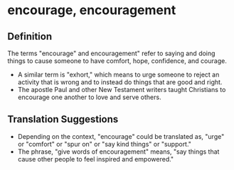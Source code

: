 # encourage, encouragement

## Definition

The terms "encourage" and encouragement" refer to saying and doing things to cause someone to have comfort, hope, confidence, and courage.

* A similar term is "exhort," which means to urge someone to reject an activity that is wrong and to instead do things that are good and right.
* The apostle Paul and other New Testament writers taught Christians to encourage one another to love and serve others.


## Translation Suggestions



* Depending on the context, "encourage" could be translated as, "urge" or "comfort" or "spur on" or "say kind things" or "support."
* The phrase, "give words of encouragement" means, "say things that cause other people to feel inspired and empowered."